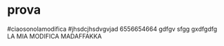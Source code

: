 # prova
#ciaosonolamodifica
#jhsdcjhsdvgvjad
6556654664
gdfgv
sfgg
gxdfgdfg
LA MIA MODIFICA MADAFFAKKA